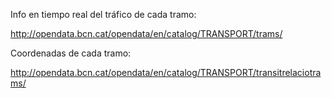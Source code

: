 
Info en tiempo real del tráfico de cada tramo:

http://opendata.bcn.cat/opendata/en/catalog/TRANSPORT/trams/

Coordenadas de cada tramo:

http://opendata.bcn.cat/opendata/en/catalog/TRANSPORT/transitrelaciotrams/
